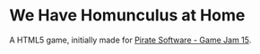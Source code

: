 # We Have Homunculus at Home
A HTML5 game, initially made for [Pirate Software - Game Jam 15](https://itch.io/jam/pirate).